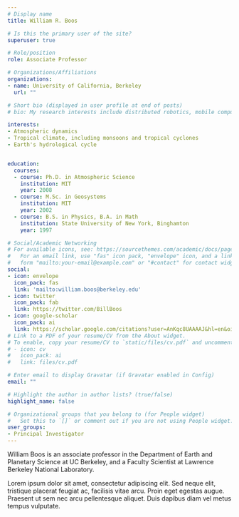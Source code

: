```yaml
---
# Display name
title: William R. Boos

# Is this the primary user of the site?
superuser: true

# Role/position
role: Associate Professor

# Organizations/Affiliations
organizations:
- name: University of California, Berkeley
  url: ""

# Short bio (displayed in user profile at end of posts)
# bio: My research interests include distributed robotics, mobile computing and programmable matter.

interests:
- Atmospheric dynamics
- Tropical climate, including monsoons and tropical cyclones
- Earth's hydrological cycle


education:
  courses:
  - course: Ph.D. in Atmospheric Science
    institution: MIT
    year: 2008
  - course: M.Sc. in Geosystems
    institution: MIT
    year: 2002
  - course: B.S. in Physics, B.A. in Math
    institution: State University of New York, Binghamton
    year: 1997

# Social/Academic Networking
# For available icons, see: https://sourcethemes.com/academic/docs/page-builder/#icons
#   For an email link, use "fas" icon pack, "envelope" icon, and a link in the
#   form "mailto:your-email@example.com" or "#contact" for contact widget.
social:
- icon: envelope
  icon_pack: fas
  link: 'mailto:william.boos@berkeley.edu'
- icon: twitter
  icon_pack: fab
  link: https://twitter.com/BillBoos
- icon: google-scholar
  icon_pack: ai
  link: https://scholar.google.com/citations?user=AnKqc8UAAAAJ&hl=en&oi=ao
# Link to a PDF of your resume/CV from the About widget.
# To enable, copy your resume/CV to `static/files/cv.pdf` and uncomment the lines below.
# - icon: cv
#   icon_pack: ai
#   link: files/cv.pdf

# Enter email to display Gravatar (if Gravatar enabled in Config)
email: ""

# Highlight the author in author lists? (true/false)
highlight_name: false

# Organizational groups that you belong to (for People widget)
#   Set this to `[]` or comment out if you are not using People widget.
user_groups:
- Principal Investigator
---
```


William Boos is an associate professor in the Department of Earth and Planetary Science at UC Berkeley, and a Faculty Scientist at Lawrence Berkeley National Laboratory.

Lorem ipsum dolor sit amet, consectetur adipiscing elit. Sed neque elit, tristique placerat feugiat ac, facilisis vitae arcu. Proin eget egestas augue. Praesent ut sem nec arcu pellentesque aliquet. Duis dapibus diam vel metus tempus vulputate.
